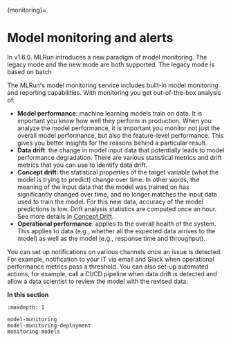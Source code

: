 (monitoring)=

# Model monitoring and alerts

In v1.6.0. MLRun introduces a new paradigm of model monitoring. The legacy mode and the new mode are both supported. The legacy 
mode is based on batch 

The MLRun's model monitoring service includes built-in model monitoring and reporting capabilities. With monitoring you get
out-of-the-box analysis of:

- **Model performance**: machine learning models train on data. It is important you know how well they perform in production.
  When you analyze the model performance, it is important you monitor not just the overall model performance, but also the
  feature-level performance. This gives you better insights for the reasons behind a particular result.
- **Data drift**: the change in model input data that potentially leads to model performance degradation. There are various
  statistical metrics and drift metrics that you can use to identify data drift.
- **Concept drift**: the statistical properties of the target variable (what the model is trying to predict) change over time. 
In other words, the meaning of the input data that the model was trained on has significantly changed over time,  and no longer matches the input data used to train the model. For this new data, accuracy of the model predictions is low. Drift analysis statistics are computed once an hour. See more details in <a href="https://www.iguazio.com/glossary/concept-drift/" target="_blank">Concept Drift</a>.
- **Operational performance**: applies to the overall health of the system. This applies to data (e.g., whether all the
  expected data arrives to the model) as well as the model (e.g., response time and throughput). 

You can set up notifications on various channels once an issue is detected. For example, notification
to your IT via email and Slack when operational performance metrics pass a threshold. You can also set-up automated actions, for example,
call a CI/CD pipeline when data drift is detected and allow a data scientist to review the model with the revised data.

**In this section**

```{toctree}
:maxdepth: 1

model-monitoring
model-monitoring-deployment
monitoring-models
```
